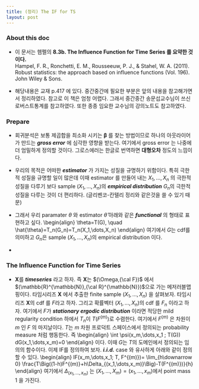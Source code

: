 ```yaml
--- 
title: (정리) The IF for TS
layout: post
---
```


### About this doc 

- 이 문서는 헴펠의 **8.3b. The Influence Function for Time Series 를 요약한 것이다.** <br/>
Hampel, F. R., Ronchetti, E. M., Rousseeuw, P. J., & Stahel, W. A. (2011). Robust statistics: the approach based on influence functions (Vol. 196). John Wiley & Sons. 

- 해당내용은 교재 p.417 에 있다. 중간중간에 필요한 부분은 앞의 내용을 참고해가면서 정리하였다. 참고로 이 책은 엄청 어렵다. 그래서 중간중간 송문섭교수님이 쓰신 로버스트통계를 참고하였다. 또한 종종 임요한 교수님의 강의노트도 참고하였다. 

### Prepare

- 회귀분석은 보통 제곱합을 최소화 시키는 $\boldsymbol\beta$ 를 찾는 방법이므로 하나의 아웃라이어가 만드는 ***gross error*** 에 심각한 영향을 받는다. 여기에서 gross error 는 나중에 더 엄밀하게 정의할 것이다. 그로스에러는 한글로 번역하면 **대형오차** 정도의 느낌이다. 

- 우리의 목적은 어떠한 ***estimator*** 가 가지는 성질을 규명하기 위함이다. 특히 극한적 성질을 규명할 일이 많은데 이때 estimator 를 만들어 내는 $X_1,\dots,X_n$ 의 극한적 성질을 다루기 보다 sample $(X_1,\dots,X_n)$의 ***empirical distribution*** $G_n$의 극한적 성질을 다루는 것이 더 편리하다. (글리벤코-칸텔리 정리와 같은것을 쓸 수 있기 때문) 

- 그래서 우리 paramater $\theta$ 와 estimator $\hat \theta$ 아래와 같은 ***functional*** 의 형태로 표현하고 싶다. 
\begin{align}
\theta=T(G), \quad \hat{\theta}=T_n(G_n)=T_n(X_1,\dots,X_n)
\end{align}
여기에서 $G$는 cdf를 의미하고 $G_n$은 sample $(X_1,\dots,X_n)$의 empirical distribution 이다. 

- 


### The Influence Function for Time Series 

- ${\boldsymbol X}$를 ***timeseries*** 라고 하자. 즉 ${\boldsymbol X}$는 $(\Omega,{\cal F})$ 에서 $(\mathbb{R}^{\mathbb{N}},{\cal R}^{\mathbb{N}})$으로 가는 메저러블맵핑이다. 타임시리즈 ${\boldsymbol X}$ 에서 추출한 finite sample $(X_1,\dots,X_n)$ 을 살펴보자. 타임시리즈 ${\boldsymbol X}$의 cdf 를 $F$라고 하자. 그리고 확률벡터 $(X_1,\dots,X_n)$의 cdf 를 $F_n$ 이라고 하자. 여기에서 $F$가 ***stationary ergodic distribution*** 이라면 적당한 mild regularity condition 하에서 $T_n$이 $T(F^{(m)})$로 수렴한다. 여기에서 $F^{(m)}$ 은 차원이 $m$ 인 $F$ 의 마지날이다. $T$는 $m$ 차원 프로덕트 스페이스에서 정의되는 probability measure 처럼 행동한다. 즉 
\begin{align}
\int \psi(x_m,\dots,x_1 ; T(G)) dG(x_1,\dots,x_m)=0
\end{align}
이다. 이때 $G$는 $T$의 도메인에서 정의되는 임의의 함수이다. 이제 IF를 정의하여 보자. ***i.i.d.*** case 와 유사하게 아래와 같이 정의할 수 있다.
\begin{align}
IF(x_m,\dots,x_1; T, F^{(m)})=
\lim_{h\downarrow 0} \frac{T\Big((1-h)F^{(m)}+h\Delta_{(x_1,\dots,x_m)}\Big)-T(F^{(m)})}{h}
\end{align}
여기에서 $\Delta_{(x_1,\dots,x_m)}$ 는 $(X_1,\dots,X_m)=(x_1,\dots,x_m)$에서 point mass 1 을 가진다. 

